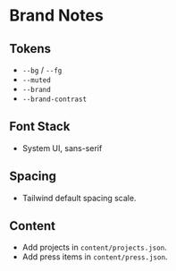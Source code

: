 # Brand Notes

## Tokens
- `--bg` / `--fg`
- `--muted`
- `--brand`
- `--brand-contrast`

## Font Stack
- System UI, sans-serif

## Spacing
- Tailwind default spacing scale.

## Content
- Add projects in `content/projects.json`.
- Add press items in `content/press.json`.
